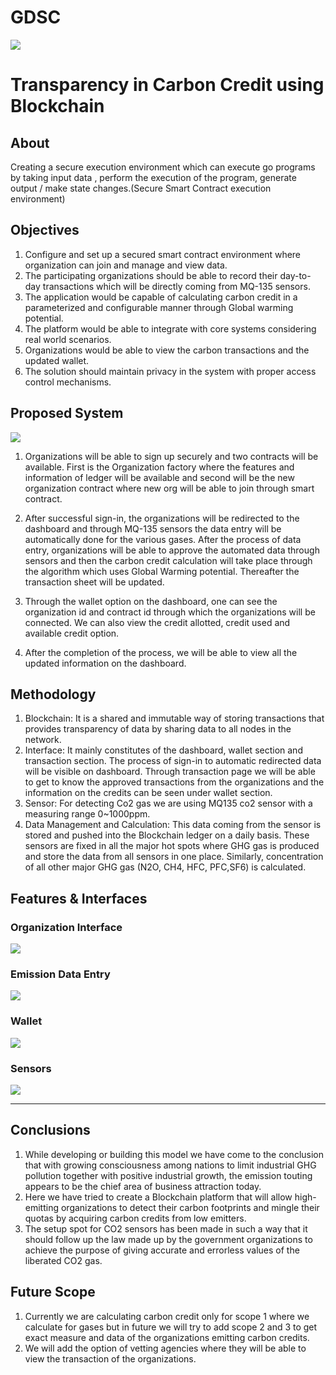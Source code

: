 # GDSC
<img src="https://imagizer.imageshack.com/img923/779/V3hpmo.png"/>
<!-- <div align = center>
<!-- **[<kbd> <br> :rocket: Install <br> </kbd>][Installation]** 
**[<kbd> <br> 📘 Documentation <br> </kbd>][Documentation]** 
**[<kbd> <br> 🕹 Features <br> </kbd>][Features]** 
**[<kbd> <br> 💙 Contribute <br> </kbd>][Contribution]**  
---
</div> --> 

# Transparency in Carbon Credit using Blockchain

## About

Creating a secure execution environment which can execute go programs by taking input data , perform the execution of the program, generate output / make state changes.(Secure Smart Contract execution environment)


## Objectives

1. Configure and set up a secured smart contract environment where organization can join  and manage and view data. 
2. The participating organizations should be able to record their day-to-day transactions which will be directly coming from MQ-135 sensors. 
3. The application would be capable of calculating carbon credit in a parameterized and configurable manner through Global warming potential.
4. The platform would be able to integrate with core systems considering real world scenarios.
5. Organizations would be able to view the carbon transactions and the updated wallet.
6. The solution should maintain privacy in the system with proper access control mechanisms.


## Proposed System

<img src="https://imagizer.imageshack.com/img924/5738/feFv5X.png"/>

1. Organizations will be able to sign up securely and two contracts will be available. First is the Organization factory where the features and information of ledger will be available and second will be the new organization contract where new org will be able to join through smart contract. 

2. After successful sign-in, the organizations will be redirected to the dashboard and through MQ-135 sensors the data entry will be automatically done for the various gases. After the process of data entry, organizations will be able to approve the automated data through sensors  and then the carbon credit calculation will take place through the algorithm which uses Global Warming potential. Thereafter the transaction sheet will be updated.

3. Through the wallet option on the dashboard, one can see the organization id and contract id through which the organizations will be connected. We can also view the credit allotted, credit used and available credit option.

4. After the completion of the process, we will be able to view all the updated information on the dashboard.





## Methodology

1. Blockchain: It is a shared and immutable way of storing transactions that provides transparency of data by sharing data to all nodes in the network.
2. Interface:  It mainly constitutes of the dashboard, wallet section and transaction section. The process of sign-in to automatic redirected data will be visible on dashboard. Through transaction page we will be able to get to know the approved transactions from the organizations and the information on the credits can be seen under wallet section.
3. Sensor: For detecting Co2 gas we are using MQ135 co2 sensor with a measuring range 0~1000ppm.
4. Data Management and Calculation: This data coming from the sensor is stored and pushed into the Blockchain ledger on a daily basis. These sensors are fixed in all the major hot spots where GHG gas is produced and store the data from all sensors in one place. Similarly, concentration of all other major GHG gas (N2O, CH4, HFC, PFC,SF6) is calculated. 





## Features & Interfaces

### Organization Interface

<img src="https://imagizer.imageshack.com/img924/5806/fja4Xo.jpg"/>

### Emission Data Entry

<img src="https://imagizer.imageshack.com/img924/2142/Ksulxw.jpg"/>

### Wallet 

<img src="https://imagizer.imageshack.com/img922/3689/6pO6Pf.jpg"/>

### Sensors

<img src="https://imagizer.imageshack.com/img922/4286/oXqt2G.jpg">


---



## Conclusions

1. While developing or building this model we have come to the conclusion that with growing consciousness among nations to limit industrial  GHG pollution together with positive industrial growth, the emission touting appears to be the chief area of business attraction today.
2. Here we have tried to create a Blockchain platform that will allow high-emitting organizations to detect their carbon footprints and mingle their quotas by acquiring carbon credits from low emitters.
3. The setup spot for CO2 sensors has been made in such a way that it should follow up the law made up by the government organizations to achieve the purpose of giving accurate and errorless values of the liberated CO2 gas.


## Future Scope

1. Currently we are calculating carbon credit only for scope 1 where we calculate for gases but in future we will try to add scope 2 and 3 to get exact measure and data of the organizations emitting carbon credits. 
2. We will add the option of vetting agencies where they will be able to view the transaction of the organizations.



<!------- { Summary } ------>
